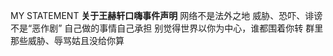  MY STATEMENT
**关于王赫轩口嗨事件声明**
网络不是法外之地
威胁、恐吓、诽谤不是“恶作剧”
自己做的事情自己承担
别觉得世界以你为中心，谁都围着你转
群里那些威胁、辱骂姑且没给你算
